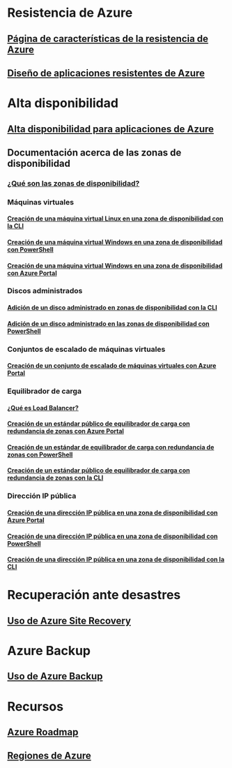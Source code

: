 
# Resistencia de Azure
## [Página de características de la resistencia de Azure](http://azure.microsoft.com/features/resiliency)
## [Diseño de aplicaciones resistentes de Azure](https://docs.microsoft.com/azure/architecture/resiliency/)

# Alta disponibilidad

## [Alta disponibilidad para aplicaciones de Azure](https://docs.microsoft.com/azure/architecture/resiliency/high-availability-azure-applications)

## Documentación acerca de las zonas de disponibilidad
### [¿Qué son las zonas de disponibilidad?](az-overview.md)

### Máquinas virtuales
#### [Creación de una máquina virtual Linux en una zona de disponibilidad con la CLI](../virtual-machines/linux/create-cli-availability-zone.md)
#### [Creación de una máquina virtual Windows en una zona de disponibilidad con PowerShell](../virtual-machines/windows/create-powershell-availability-zone.md)
#### [Creación de una máquina virtual Windows en una zona de disponibilidad con Azure Portal](../virtual-machines/windows/create-portal-availability-zone.md)

### Discos administrados
#### [Adición de un disco administrado en zonas de disponibilidad con la CLI](../virtual-machines/linux/add-disk.md#use-managed-disks)
#### [Adición de un disco administrado en las zonas de disponibilidad con PowerShell](../virtual-machines/windows/attach-disk-ps.md#add-an-empty-data-disk-to-a-virtual-machine)

### Conjuntos de escalado de máquinas virtuales
#### [Creación de un conjunto de escalado de máquinas virtuales con Azure Portal](../virtual-machine-scale-sets/virtual-machine-scale-sets-portal-create.md)

### Equilibrador de carga
#### [¿Qué es Load Balancer?](../load-balancer/load-balancer-standard-overview.md)
#### [Creación de un estándar público de equilibrador de carga con redundancia de zonas con Azure Portal](../load-balancer/load-balancer-get-started-internet-az-portal.md)
#### [Creación de un estándar de equilibrador de carga con redundancia de zonas con PowerShell](../load-balancer/load-balancer-get-started-internet-az-powershell.md)
#### [Creación de un estándar público de equilibrador de carga con redundancia de zonas con la CLI](../load-balancer/load-balancer-get-started-internet-az-cli.md)

### Dirección IP pública
#### [Creación de una dirección IP pública en una zona de disponibilidad con Azure Portal](../virtual-network/create-public-ip-availability-zone-portal.md)
#### [Creación de una dirección IP pública en una zona de disponibilidad con PowerShell](../virtual-network/create-public-ip-availability-zone-powershell.md)
#### [Creación de una dirección IP pública en una zona de disponibilidad con la CLI](../virtual-network/create-public-ip-availability-zone-cli.md)

# Recuperación ante desastres
## [Uso de Azure Site Recovery](https://docs.microsoft.com/azure/site-recovery/)

# Azure Backup
## [Uso de Azure Backup](https://docs.microsoft.com/azure/backup/)

# Recursos
## [Azure Roadmap](https://azure.microsoft.com/roadmap/)
## [Regiones de Azure](https://azure.microsoft.com/regions/)
